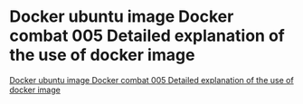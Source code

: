 # Docker ubuntu image  Docker combat 005 Detailed explanation of the use of docker image
[Docker ubuntu image  Docker combat 005 Detailed explanation of the use of docker image](https://aiwithcloud.com/2022/09/19/docker_ubuntu_image__docker_combat_005_detailed_explanation_of_the_use_of_docker_image/)